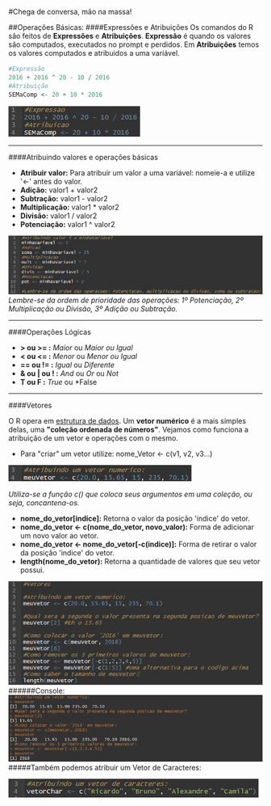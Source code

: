 #Chega de conversa, mão na massa!

##Operações Básicas:
####Expressões e Atribuições
Os comandos do R são feitos de **Expressões** e **Atribuições**. **Expressão** é quando os valores são computados, executados no prompt e perdidos. Em **Atribuições** temos os valores computados e atribuidos a uma variável.

<!-- Oi Bruno, isto é um comentário. Abaixo é um bloco de código com colorido para r. Se quiser usar para seus exemplos. -->

```r
#Expressão
2016 + 2016 ^ 20 - 10 / 2016
#Atribuição
SEMaComp <- 20 + 10 * 2016
```
![](AtribExpre.png)


---


####Atribuindo valores e operações básicas
* **Atribuir valor:** Para atribuir um valor a uma variável: nomeie-a e utilize '<-' antes do valor.
* **Adição:** valor1 + valor2
* **Subtração:** valor1 - valor2
* **Multiplicação:** valor1 * valor2
* **Divisão:** valor1 / valor2
* **Potenciação:** valor1 ^ valor2


![](Operacoes1.png)
*Lembre-se da ordem de prioridade das operações: 1º Potenciação, 2º Multiplicação ou Divisão, 3º Adição ou Subtração.*


---


####Operações Lógicas
* **> ou >= :** *Maior* ou *Maior ou Igual*
* **< ou <= :** *Menor* ou *Menor ou Igual*
* **== ou != :** *Igual* ou *Diferente*
* **& ou | ou ! :** *And* ou *Or* ou *Not*
* **T ou F :** *True* ou *False


---


####Vetores

O R opera em [estrutura de dados](https://pt.wikipedia.org/wiki/Estrutura_de_dados). Um **vetor numérico** é a mais simples delas, uma **"coleção ordenada de números"**. Vejamos como funciona a atribuição de um vetor e operações com o mesmo.
* Para "criar" um vetor utilize: nome_Vetor <- c(v1, v2, v3...) 

![](AtribuindoVetorNum.png)

*Utiliza-se a função c() que coloca seus argumentos em uma coleção, ou seja, concantena-os.*
* **nome_do_vetor[indice]:** Retorna o valor da posição 'indice' do vetor.
* **nome_do_vetor <- c(nome_do_vetor, novo_valor):** Forma de adicionar um novo valor ao vetor.
* **nome_do_vetor <- nome_do_vetor[-c(indice)]:** Forma de retirar o valor da posição 'indice' do vetor.
* **length(nome_do_vetor):** Retorna a quantidade de valores que seu vetor possui.

![](OperacoesVetores1.png)
######Console:
![](ConsoleVetores.png)
#####Também podemos atribuir um Vetor de Caracteres:


![](Atrib_VetorChar1.png)

  


